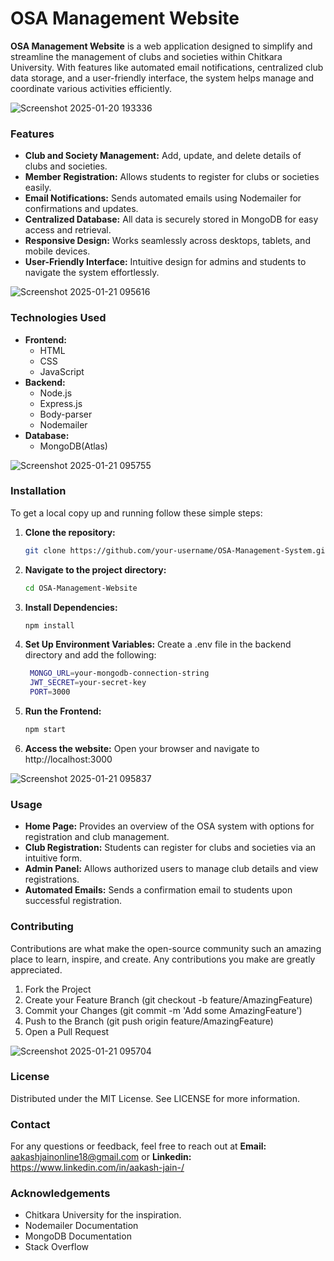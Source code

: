 # OSA Management Website
**OSA Management Website** is a web application designed to simplify and streamline the management of clubs and societies within Chitkara University. With features like automated email notifications, centralized club data storage, and a user-friendly interface, the system helps manage and coordinate various activities efficiently.


![Screenshot 2025-01-20 193336](https://github.com/user-attachments/assets/1c9cf37b-8727-4913-a78c-f25bca9e38b4)


### Features
- **Club and Society Management:** Add, update, and delete details of clubs and societies.
- **Member Registration:** Allows students to register for clubs or societies easily.
- **Email Notifications:** Sends automated emails using Nodemailer for confirmations and updates.
- **Centralized Database:** All data is securely stored in MongoDB for easy access and retrieval.
- **Responsive Design:** Works seamlessly across desktops, tablets, and mobile devices.
- **User-Friendly Interface:** Intuitive design for admins and students to navigate the system effortlessly.


![Screenshot 2025-01-21 095616](https://github.com/user-attachments/assets/49d3bb1d-d502-45fc-be10-99adefac185a)


### Technologies Used
- **Frontend:**
  - HTML
  - CSS
  - JavaScript
- **Backend:**
  - Node.js
  - Express.js
  - Body-parser
  - Nodemailer
- **Database:**
  - MongoDB(Atlas)
 

![Screenshot 2025-01-21 095755](https://github.com/user-attachments/assets/2376741f-d0d5-4965-823d-8d6875199dde)


### Installation

To get a local copy up and running follow these simple steps:

1. **Clone the repository:**
   ```bash
   git clone https://github.com/your-username/OSA-Management-System.git
   
2. **Navigate to the project directory:**
   ```bash
   cd OSA-Management-Website
   
3. **Install Dependencies:**
   ```bash
   npm install
   
4. **Set Up Environment Variables:**
   Create a .env file in the backend directory and add the following:
   ```bash
    MONGO_URL=your-mongodb-connection-string
    JWT_SECRET=your-secret-key
    PORT=3000

6. **Run the Frontend:**
   ```bash
   npm start
   
7. **Access the website:**
   Open your browser and navigate to http://localhost:3000

![Screenshot 2025-01-21 095837](https://github.com/user-attachments/assets/d64689a6-73bf-46eb-9d3b-52f2d3ef1cd7)

  
### Usage
- **Home Page:** Provides an overview of the OSA system with options for registration and club management.
- **Club Registration:** Students can register for clubs and societies via an intuitive form.
- **Admin Panel:** Allows authorized users to manage club details and view registrations.
- **Automated Emails:** Sends a confirmation email to students upon successful registration.

### Contributing
Contributions are what make the open-source community such an amazing place to learn, inspire, and create. Any contributions you make are greatly appreciated.

1. Fork the Project
2. Create your Feature Branch (git checkout -b feature/AmazingFeature)
3. Commit your Changes (git commit -m 'Add some AmazingFeature')
4. Push to the Branch (git push origin feature/AmazingFeature)
5. Open a Pull Request


![Screenshot 2025-01-21 095704](https://github.com/user-attachments/assets/ee73a76c-bac6-4453-840a-a8fd89ea2951)


### License
Distributed under the MIT License. See LICENSE for more information.

### Contact
For any questions or feedback, feel free to reach out at **Email:** aakashjainonline18@gmail.com or **Linkedin:** https://www.linkedin.com/in/aakash-jain-/

### Acknowledgements
- Chitkara University for the inspiration.
- Nodemailer Documentation
- MongoDB Documentation
- Stack Overflow
